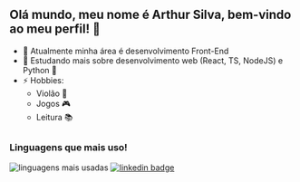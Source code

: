 ## Olá mundo, meu nome é Arthur Silva, bem-vindo ao meu perfil! 👋

- 🔭 Atualmente minha área é desenvolvimento Front-End
- 🌱 Estudando mais sobre desenvolvimento web (React, TS, NodeJS) e Python 🐍
- ⚡ Hobbies: 
  - Violão 🎸
  - Jogos 🎮
  - Leitura 📚

##
### Linguagens que mais uso!<br/>
<img src="https://github-readme-stats.vercel.app/api/top-langs/?username=ArthurMTS&layout=compact&theme=dracula" alt="linguagens mais usadas" />

<a href="https://www.linkedin.com/in/arthur-silva-24736320a/" target="_blank">
  <img src="https://img.shields.io/badge/LinkedIn-0077B5?style=for-the-badge&logo=linkedin&logoColor=white" alt="linkedin badge" />
</a>
